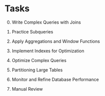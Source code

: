 <h1>Tasks</h1>

0. Write Complex Queries with Joins

1. Practice Subqueries

2. Apply Aggregations and Window Functions

3. Implement Indexes for Optimization

4. Optimize Complex Queries

5. Partitioning Large Tables

6. Monitor and Refine Database Performance

7. Manual Review